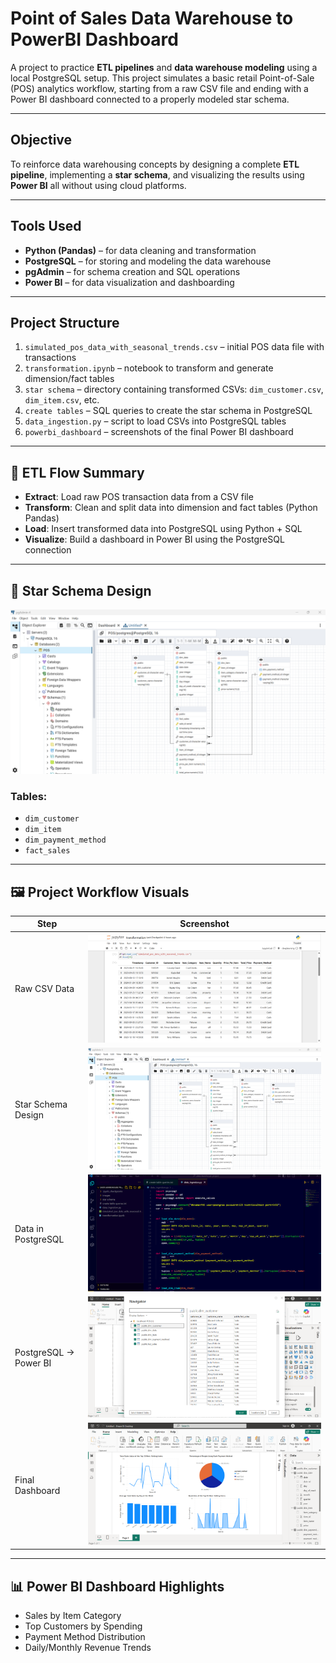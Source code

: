 # Point of Sales Data Warehouse to PowerBI Dashboard

A project to practice **ETL pipelines** and **data warehouse modeling** using a local PostgreSQL setup. This project simulates a basic retail Point-of-Sale (POS) analytics workflow, starting from a raw CSV file and ending with a Power BI dashboard connected to a properly modeled star schema.

---

## Objective

To reinforce data warehousing concepts by designing a complete **ETL pipeline**, implementing a **star schema**, and visualizing the results using **Power BI** all without using cloud platforms.

---

## Tools Used

- **Python (Pandas)** – for data cleaning and transformation
- **PostgreSQL** – for storing and modeling the data warehouse
- **pgAdmin** – for schema creation and SQL operations
- **Power BI** – for data visualization and dashboarding

---

## Project Structure

1. `simulated_pos_data_with_seasonal_trends.csv` – initial POS data file with transactions
2. `transformation.ipynb` – notebook to transform and generate dimension/fact tables
3. `star schema` – directory containing transformed CSVs: `dim_customer.csv`, `dim_item.csv`, etc.
4. `create tables` – SQL queries to create the star schema in PostgreSQL
5. `data_ingestion.py` – script to load CSVs into PostgreSQL tables
6. `powerbi_dashboard` – screenshots of the final Power BI dashboard

---

## 🔄 ETL Flow Summary

- **Extract**: Load raw POS transaction data from a CSV file
- **Transform**: Clean and split data into dimension and fact tables (Python Pandas)
- **Load**: Insert transformed data into PostgreSQL using Python + SQL
- **Visualize**: Build a dashboard in Power BI using the PostgreSQL connection

---

## 🧱 Star Schema Design

![Schema Design](images/ERD-schema.png)

### Tables:
- `dim_customer`
- `dim_item`
- `dim_payment_method`
- `fact_sales`

---

## 🖼️ Project Workflow Visuals

| Step | Screenshot |
|------|------------|
| Raw CSV Data | ![Raw CSV](images/initial-data-frame.png) |
| Star Schema Design | ![Schema](images/ERD-schema.png) |
| Data in PostgreSQL | ![PostgreSQL Tables](images/data-ingestion.png) |
| PostgreSQL → Power BI | ![Power BI Connection](images/conect-postgre-powerbi.png) |
| Final Dashboard | ![Dashboard](images/powerBI-dashoboard.png) |

---

## 📊 Power BI Dashboard Highlights

- Sales by Item Category
- Top Customers by Spending
- Payment Method Distribution
- Daily/Monthly Revenue Trends
